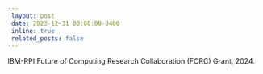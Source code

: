```yaml
---
 layout: post
 date: 2023-12-31 00:00:00-0400
 inline: true
 related_posts: false
---
```


IBM-RPI Future of Computing Research Collaboration (FCRC) Grant, 2024.